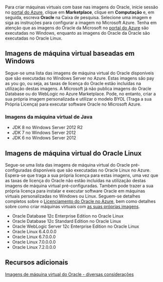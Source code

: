 


Para criar máquinas virtuais com base nas imagens do Oracle, inicie sessão no [portal do Azure](https://portal.azure.com/), clique em **Marketplace**, clique em **Computação** e, em seguida, escreva **Oracle** na Caixa de pesquisa. Selecione uma imagem e siga as instruções para configurar a imagem no Microsoft Azure. Tenha em atenção que as imagens do Oracle da Microsoft no [portal do Azure](https://portal.azure.com/) são executadas no Windows, enquanto as imagens do Oracle da Oracle são executadas no Oracle Linux.

## <a name="windows-based-virtual-machine-images"></a>Imagens de máquina virtual baseadas em Windows
Segue-se uma lista das imagens de máquina virtual do Oracle disponíveis que são executadas no Windows Server no Azure. Estas imagens são pay as you go, ou seja, as taxas de licença do Oracle estão incluídas na utilização destas imagens. A Microsoft já não publica imagens do Oracle Database ou do WebLogic no Azure Marketplace.  Pode, no entanto, criar a sua própria imagem personalizada e utilizar o modelo BYOL (Traga a sua Própria Licença) para executar software Oracle no Microsoft Azure. 

### <a name="java-virtual-machine-images"></a>Imagens da máquina virtual de Java
* JDK 8 no Windows Server 2012 R2
* JDK 7 no Windows Server 2012
* JDK 6 no Windows Server 2012

## <a name="oracle-linux-virtual-machine-images"></a>Imagens de máquina virtual do Oracle Linux
Segue-se uma lista das imagens de máquina virtual do Oracle pré-configuradas disponíveis que são executadas no Oracle Linux no Azure. Espera-se que traga a sua própria licença para estas imagens, uma vez que as taxas de licença do Oracle não estão incluídas na utilização destas imagens de máquina virtual pré-configuradas. Também pode trazer a sua própria licença para instalar e executar software Oracle em máquinas virtuais personalizadas no Windows ou Linux. Seguem-se detalhes completos sobre o [Licenciamento do Oracle no Azure](http://www.oracle.com/technetwork/topics/cloud/faq-1963009.html#support), bem como detalhes sobre como criar máquinas virtuais com [as suas próprias imagens](../articles/virtual-machines/windows/classic/createupload-vhd.md?toc=%2fazure%2fvirtual-machines%2fwindows%2fclassic%2ftoc.json).

* Oracle Database 12c Enterprise Edition no Oracle Linux
* Oracle Database 12c Standard Edition no Oracle Linux
* Oracle WebLogic Server 12c Enterprise Edition no Oracle Linux
* Oracle Linux 6.4.0.0.0
* Oracle Linux 6.7.0.0.0
* Oracle Linux 7.0.0.0.0
* Oracle Linux 7.2.0.0.0

## <a name="additional-resources"></a>Recursos adicionais
[Imagens de máquina virtual do Oracle - diversas considerações](#miscellaneous-considerations-for-oracle-virtual-machine-images-new-article)

